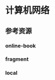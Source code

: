 # 计算机网络

<!--ts-->


<!-- Created by https://github.com/ekalinin/github-markdown-toc -->
<!-- Added by: kuanhsiaokuo, at: Sun Jul 10 18:30:24 CST 2022 -->

<!--te-->

## 参考资源

### online-book

### fragment

### local